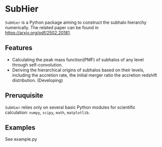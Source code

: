 # SubHier
`SubHier` is a Python package aiming to construct the subhalo hierarchy numerically. The related paper can be found in https://arxiv.org/pdf/2502.20181. 

## Features
- Calculating the peak mass function(PMF) of subhalos of any level through self-convolution.
- Deriving the hierarchical origins of subhalos based on their levels, including the accretion rate, the initial merger ratio
  the accretion redshift distribution. (Developing)
## Preruquisite
`SubHier` relies only on several basic Python modules for scientific calculation:  `numpy`, `scipy`, `math`, `matplotlib`.

## Examples
See example.py
